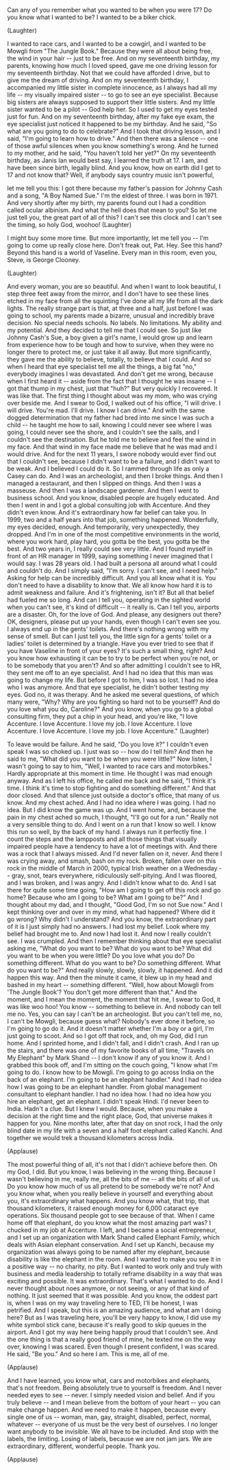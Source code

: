 
Can any of you
remember what you wanted to be
when you were 17?
Do you know what I wanted to be?
I wanted to be a biker chick.

(Laughter)

I wanted to race cars,
and I wanted to be a cowgirl,
and I wanted to be Mowgli from &quot;The Jungle Book.&quot;
Because they were all about being free,
the wind in your hair -- just to be free.
And on my seventeenth birthday,
my parents, knowing how much I loved speed,
gave me one driving lesson
for my seventeenth birthday.
Not that we could have afforded I drive,
but to give me the dream of driving.
And on my seventeenth birthday,
I accompanied my little sister
in complete innocence,
as I always had all my life --
my visually impaired sister --
to go to see an eye specialist.
Because big sisters
are always supposed to support their little sisters.
And my little sister wanted to be a pilot --
God help her.
So I used to get my eyes tested
just for fun.
And on my seventeenth birthday,
after my fake eye exam,
the eye specialist just noticed it happened to be my birthday.
And he said, &quot;So what are you going to do to celebrate?&quot;
And I took that driving lesson,
and I said, &quot;I&#39;m going to learn how to drive.&quot;
And then there was a silence --
one of those awful silences
when you know something&#39;s wrong.
And he turned to my mother,
and he said, &quot;You haven&#39;t told her yet?&quot;
On my seventeenth birthday,
as Janis Ian would best say,
I learned the truth at 17.
I am, and have been since birth,
legally blind.
And you know,
how on earth did I get to 17
and not know that?
Well, if anybody says country music isn&#39;t powerful,

let me tell you this:
I got there
because my father&#39;s passion for Johnny Cash
and a song, &quot;A Boy Named Sue.&quot;
I&#39;m the eldest of three. I was born in 1971.
And very shortly after my birth,
my parents found out I had a condition called ocular albinism.
And what the hell does that mean to you?
So let me just tell you, the great part of all of this?
I can&#39;t see this clock and I can&#39;t see the timing,
so holy God, woohoo! 
(Laughter)

I might buy some more time.
But more importantly, let me tell you --
I&#39;m going to come up really close here. Don&#39;t freak out, Pat.
Hey.
See this hand?
Beyond this hand is a world of Vaseline.
Every man in this room, even you, Steve,
is George Clooney.

(Laughter)

And every woman, you are so beautiful.
And when I want to look beautiful, I step three feet away from the mirror,
and I don&#39;t have to see these lines etched in my face
from all the squinting I&#39;ve done all my life
from all the dark lights.
The really strange part is
that, at three and a half, just before I was going to school,
my parents made a bizarre, unusual
and incredibly brave decision.
No special needs schools.
No labels.
No limitations.
My ability and my potential.
And they decided to tell me
that I could see.
So just like Johnny Cash&#39;s Sue,
a boy given a girl&#39;s name,
I would grow up and learn from experience
how to be tough and how to survive,
when they were no longer there to protect me,
or just take it all away.
But more significantly,
they gave me the ability
to believe,
totally, to believe that I could.
And so when I heard that eye specialist
tell me all the things, a big fat &quot;no,&quot;
everybody imagines I was devastated.
And don&#39;t get me wrong, because when I first heard it --
aside from the fact that I thought he was insane --
I got that thump in my chest,
just that &quot;huh?&quot;
But very quickly I recovered. It was like that.
The first thing I thought about was my mom,
who was crying over beside me.
And I swear to God, I walked out of his office,
&quot;I will drive. I will drive.
You&#39;re mad. I&#39;ll drive. I know I can drive.&quot;
And with the same dogged determination
that my father had bred into me since I was such a child --
he taught me how to sail,
knowing I could never see where I was going, I could never see the shore,
and I couldn&#39;t see the sails, and I couldn&#39;t see the destination.
But he told me to believe
and feel the wind in my face.
And that wind in my face made me believe
that he was mad and I would drive.
And for the next 11 years,
I swore nobody would ever find out that I couldn&#39;t see,
because I didn&#39;t want to be a failure,
and I didn&#39;t want to be weak.
And I believed I could do it.
So I rammed through life as only a Casey can do.
And I was an archeologist, and then I broke things.
And then I managed a restaurant, and then I slipped on things.
And then I was a masseuse. And then I was a landscape gardener.
And then I went to business school.
And you know, disabled people are hugely educated.
And then I went in and I got a global consulting job with Accenture.
And they didn&#39;t even know.
And it&#39;s extraordinary
how far belief can take you.
In 1999,
two and a half years into that job,
something happened.
Wonderfully, my eyes decided, enough.
And temporarily,
very unexpectedly,
they dropped.
And I&#39;m in one of the most competitive environments in the world,
where you work hard, play hard, you gotta be the best, you gotta be the best.
And two years in,
I really could see very little.
And I found myself in front of an HR manager
in 1999,
saying something I never imagined that I would say.
I was 28 years old.
I had built a persona all around what I could and couldn&#39;t do.
And I simply said,
&quot;I&#39;m sorry.
I can&#39;t see, and I need help.&quot;
Asking for help can be incredibly difficult.
And you all know what it is. You don&#39;t need to have a disability to know that.
We all know how hard it is
to admit weakness and failure.
And it&#39;s frightening, isn&#39;t it?
But all that belief had fueled me so long.
And can I tell you, operating in the sighted world when you can&#39;t see,
it&#39;s kind of difficult -- it really is.
Can I tell you, airports are a disaster.
Oh, for the love of God.
And please, any designers out there?
OK, designers, please put up your hands, even though I can&#39;t even see you.
I always end up in the gents&#39; toilets.
And there&#39;s nothing wrong with my sense of smell.
But can I just tell you,
the little sign for a gents&#39; toilet or a ladies&#39; toilet
is determined by a triangle.
Have you ever tried to see that
if you have Vaseline in front of your eyes?
It&#39;s such a small thing, right?
And you know how exhausting it can be
to try to be perfect when you&#39;re not,
or to be somebody that you aren&#39;t?
And so after admitting I couldn&#39;t see to HR,
they sent me off to an eye specialist.
And I had no idea that this man was going to change my life.
But before I got to him, I was so lost.
I had no idea who I was anymore.
And that eye specialist, he didn&#39;t bother testing my eyes.
God no, it was therapy.
And he asked me several questions,
of which many were, &quot;Why?
Why are you fighting so hard
not to be yourself?
And do you love what you do, Caroline?&quot;
And you know, when you go to a global consulting firm,
they put a chip in your head, and you&#39;re like,
&quot;I love Accenture. I love Accenture. I love my job. I love Accenture.
I love Accenture. I love Accenture. I love my job. I love Accenture.&quot; 
(Laughter)

To leave would be failure.
And he said, &quot;Do you love it?&quot;
I couldn&#39;t even speak I was so choked up.
I just was so -- how do I tell him?
And then he said to me, &quot;What did you want to be when you were little?&quot;
Now listen, I wasn&#39;t going to say to him, &quot;Well, I wanted to race cars and motorbikes.&quot;
Hardly appropriate at this moment in time.
He thought I was mad enough anyway.
And as I left his office,
he called me back
and he said, &quot;I think it&#39;s time.
I think it&#39;s time
to stop fighting and do something different.&quot;
And that door closed.
And that silence just outside a doctor&#39;s office,
that many of us know.
And my chest ached.
And I had no idea where I was going. I had no idea.
But I did know the game was up.
And I went home, and, because the pain in my chest ached so much,
I thought, &quot;I&#39;ll go out for a run.&quot;
Really not a very sensible thing to do.
And I went on a run that I know so well.
I know this run so well, by the back of my hand.
I always run it perfectly fine.
I count the steps and the lampposts and all those things
that visually impaired people have a tendency to have a lot of meetings with.
And there was a rock that I always missed.
And I&#39;d never fallen on it, never.
And there I was crying away,
and smash, bash on my rock.
Broken, fallen over
on this rock
in the middle of March in 2000,
typical Irish weather on a Wednesday --
gray, snot, tears everywhere,
ridiculously self-pitying.
And I was floored, and I was broken,
and I was angry.
And I didn&#39;t know what to do.
And I sat there for quite some time going,
&quot;How am I going to get off this rock and go home?
Because who am I going to be?
What am I going to be?&quot;
And I thought about my dad,
and I thought, &quot;Good God, I&#39;m so not Sue now.&quot;
And I kept thinking over and over in my mind,
what had happened? Where did it go wrong? Why didn&#39;t I understand?
And you know, the extraordinary part of it
is I just simply had no answers.
I had lost my belief.
Look where my belief had brought me to.
And now I had lost it. And now I really couldn&#39;t see.
I was crumpled.
And then I remember thinking about that eye specialist
asking me, &quot;What do you want to be? What do you want to be?
What did you want to be when you were little? Do you love what you do?
Do something different. What do you want to be?
Do something different. What do you want to be?&quot;
And really slowly, slowly, slowly,
it happened.
And it did happen this way.
And then the minute it came,
it blew up in my head
and bashed in my heart --
something different.
&quot;Well, how about Mowgli from &#39;The Jungle Book&#39;?
You don&#39;t get more different than that.&quot;
And the moment, and I mean the moment,
the moment that hit me,
I swear to God,
it was like woo hoo! You know -- something to believe in.
And nobody can tell me no.
Yes, you can say I can&#39;t be an archeologist.
But you can&#39;t tell me, no, I can&#39;t be Mowgli, because guess what?
Nobody&#39;s ever done it before, so I&#39;m going to go do it.
And it doesn&#39;t matter whether I&#39;m a boy or a girl, I&#39;m just going to scoot.
And so I got off that rock, and, oh my God, did I run home.
And I sprinted home, and I didn&#39;t fall, and I didn&#39;t crash.
And I ran up the stairs, and there was one of my favorite books of all time,
&quot;Travels on My Elephant&quot; by Mark Shand -- I don&#39;t know if any of you know it.
And I grabbed this book off, and I&#39;m sitting on the couch
going, &quot;I know what I&#39;m going to do.
I know how to be Mowgli.
I&#39;m going to go across India
on the back of an elephant.
I&#39;m going to be an elephant handler.&quot;
And I had no idea
how I was going to be an elephant handler.
From global management consultant to elephant handler.
I had no idea how. I had no idea how you hire an elephant, get an elephant.
I didn&#39;t speak Hindi. I&#39;d never been to India. Hadn&#39;t a clue.
But I knew I would.
Because, when you make a decision at the right time and the right place,
God, that universe makes it happen for you.
Nine months later, after that day on snot rock,
I had the only blind date in my life
with a seven and a half foot elephant called Kanchi.
And together we would trek a thousand kilometers
across India.

(Applause)

The most powerful thing of all,
it&#39;s not that I didn&#39;t achieve before then. Oh my God, I did.
But you know, I was believing in the wrong thing.
Because I wasn&#39;t believing in me,
really me, all the bits of me --
all the bits of all of us.
Do you know how much of us all pretend to be somebody we&#39;re not?
And you know what, when you really believe in yourself and everything about you,
it&#39;s extraordinary what happens.
And you know what, that trip, that thousand kilometers,
it raised enough money for 6,000 cataract eye operations.
Six thousand people got to see because of that.
When I came home off that elephant,
do you know what the most amazing part was?
I chucked in my job at Accenture.
I left, and I became a social entrepreneur,
and I set up an organization with Mark Shand called Elephant Family,
which deals with Asian elephant conservation.
And I set up Kanchi,
because my organization was always going to be named after my elephant,
because disability is like the elephant in the room.
And I wanted to make you see it in a positive way --
no charity, no pity.
But I wanted to work only and truly
with business and media leadership
to totally reframe disability
in a way that was exciting and possible.
It was extraordinary.
That&#39;s what I wanted to do.
And I never thought about noes anymore, or not seeing,
or any of that kind of nothing.
It just seemed that it was possible.
And you know, the oddest part is,
when I was on my way traveling here to TED,
I&#39;ll be honest, I was petrified.
And I speak,
but this is an amazing audience,
and what am I doing here?
But as I was traveling here,
you&#39;ll be very happy to know,
I did use my white symbol stick cane,
because it&#39;s really good to skip queues in the airport.
And I got my way here
being happily proud that I couldn&#39;t see.
And the one thing is that a really good friend of mine,
he texted me on the way over, knowing I was scared.
Even though I present confident, I was scared.
He said, &quot;Be you.&quot;
And so here I am.
This is me, all of me.

(Applause)

And I have learned, you know what,
cars and motorbikes and elephants,
that&#39;s not freedom.
Being absolutely true to yourself is freedom.
And I never needed eyes to see -- never.
I simply needed vision and belief.
And if you truly believe --
and I mean believe from the bottom of your heart --
you can make change happen.
And we need to make it happen,
because every single one of us --
woman, man, gay, straight,
disabled, perfect,
normal, whatever --
everyone of us
must be the very best of ourselves.
I no longer want anybody to be invisible.
We all have to be included.
And stop with the labels, the limiting.
Losing of labels,
because we are not jam jars.
We are extraordinary, different, wonderful people.
Thank you.

(Applause)

